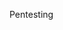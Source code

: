 Pentesting


<!---
xunxhine/xunxhine is a ✨ special ✨ repository because its `README.md` (this file) appears on your GitHub profile.
You can click the Preview link to take a look at your changes.
--->
